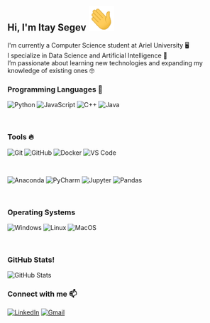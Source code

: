 ## Hi, I'm Itay Segev <img width="58px" alt="Hi" src="https://raw.githubusercontent.com/ABSphreak/ABSphreak/master/gifs/Hi.gif">

I'm currently a Computer Science student at Ariel University 🖥️<br />
I specialize in Data Science and Artificial Intelligence 🤖<br />
I’m passionate about learning new technologies and expanding my knowledge of existing ones 🤓

### Programming Languages 🚀

![Python](https://user-images.githubusercontent.com/57855070/98301894-33521300-1fc4-11eb-860e-f06c2a2e9dce.png)
![JavaScript](https://user-images.githubusercontent.com/57855070/98302169-9c398b00-1fc4-11eb-9734-1c075d91db98.png)
![C++](https://user-images.githubusercontent.com/57855070/98302338-e1f65380-1fc4-11eb-95ae-ad38f2c4fc13.png)
![Java](https://user-images.githubusercontent.com/57855070/100355882-2ccf1e00-2ffb-11eb-90cf-5a2f8b258883.png)

<br />

### Tools 🔥

![Git](https://user-images.githubusercontent.com/57855070/98331898-3a017a00-2006-11eb-938a-eb22d38f9f57.png)
![GitHub](https://user-images.githubusercontent.com/57855070/98332075-a4b2b580-2006-11eb-95ff-906388b38446.png)
![Docker](https://user-images.githubusercontent.com/57855070/98332831-1dfed800-2008-11eb-85dc-9925b457b3d4.png)
![VS Code](https://upload.wikimedia.org/wikipedia/commons/thumb/9/9a/Visual_Studio_Code_1.35_icon.svg/1024px-Visual_Studio_Code_1.35_icon.svg.png)

<br />

![Anaconda](https://user-images.githubusercontent.com/57855070/98332575-94e7a100-2007-11eb-9c2b-81ad2d1d04f1.png)
![PyCharm](https://user-images.githubusercontent.com/57855070/98332622-ad57bb80-2007-11eb-8ecb-9bd68aefeef6.png)
![Jupyter](https://seeklogo.com/images/J/jupyter-logo-A91705F539-seeklogo.com.png)
![Pandas](https://geo-python-site.readthedocs.io/en/latest/_images/pandas_logo.png)

<br />

### Operating Systems

![Windows](https://user-images.githubusercontent.com/57855070/100354935-92220f80-2ff9-11eb-8d48-a4c3cc1e3a9b.png)
![Linux](https://user-images.githubusercontent.com/57855070/100348648-db6d6180-2fef-11eb-8fea-e75047e57b3c.png)
![MacOS](https://e7.pngegg.com/pngimages/263/957/png-clipart-apple-computer-icons-logo-apple-text-logo-thumbnail.png)

<br />

### GitHub Stats!

![GitHub Stats](https://github-readme-stats.vercel.app/api?username=itaysegev1&show_icons=true&theme=radical)

### Connect with me 📫

[![LinkedIn](https://user-images.githubusercontent.com/57855070/98333031-8fd72180-2008-11eb-96ce-cc86e185889c.png)][linkedin]
[![Gmail](https://camo.githubusercontent.com/e5cfad4cbb1e023463333923b069b81749d94e8ff5722f851c7bb01d65bb0e95/68747470733a2f2f696d672e736869656c64732e696f2f62616467652f476d61696c2d4431343833363f7374796c653d666f722d7468652d6261646765266c6f676f3d676d61696c266c6f676f436f6c6f723d7768697465)][Gmail]

[linkedin]: https://www.linkedin.com/in/itaysegev1/
[Gmail]: mailto:itaysegev1234@gmail.com
